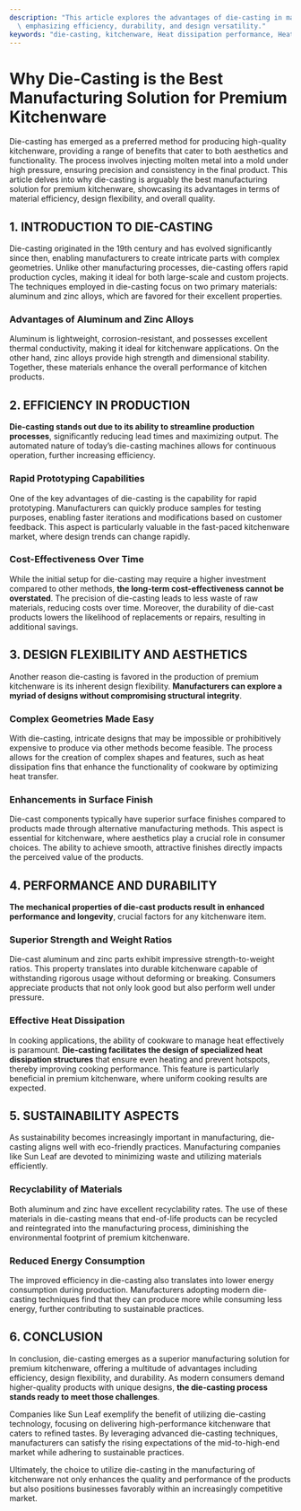 ```yaml
---
description: "This article explores the advantages of die-casting in manufacturing premium kitchenware,\
  \ emphasizing efficiency, durability, and design versatility."
keywords: "die-casting, kitchenware, Heat dissipation performance, Heat dissipation fins"
---
```

# Why Die-Casting is the Best Manufacturing Solution for Premium Kitchenware

Die-casting has emerged as a preferred method for producing high-quality kitchenware, providing a range of benefits that cater to both aesthetics and functionality. The process involves injecting molten metal into a mold under high pressure, ensuring precision and consistency in the final product. This article delves into why die-casting is arguably the best manufacturing solution for premium kitchenware, showcasing its advantages in terms of material efficiency, design flexibility, and overall quality.

## 1. INTRODUCTION TO DIE-CASTING

Die-casting originated in the 19th century and has evolved significantly since then, enabling manufacturers to create intricate parts with complex geometries. Unlike other manufacturing processes, die-casting offers rapid production cycles, making it ideal for both large-scale and custom projects. The techniques employed in die-casting focus on two primary materials: aluminum and zinc alloys, which are favored for their excellent properties.

### Advantages of Aluminum and Zinc Alloys

Aluminum is lightweight, corrosion-resistant, and possesses excellent thermal conductivity, making it ideal for kitchenware applications. On the other hand, zinc alloys provide high strength and dimensional stability. Together, these materials enhance the overall performance of kitchen products.

## 2. EFFICIENCY IN PRODUCTION

**Die-casting stands out due to its ability to streamline production processes**, significantly reducing lead times and maximizing output. The automated nature of today’s die-casting machines allows for continuous operation, further increasing efficiency.

### Rapid Prototyping Capabilities

One of the key advantages of die-casting is the capability for rapid prototyping. Manufacturers can quickly produce samples for testing purposes, enabling faster iterations and modifications based on customer feedback. This aspect is particularly valuable in the fast-paced kitchenware market, where design trends can change rapidly.

### Cost-Effectiveness Over Time

While the initial setup for die-casting may require a higher investment compared to other methods, **the long-term cost-effectiveness cannot be overstated**. The precision of die-casting leads to less waste of raw materials, reducing costs over time. Moreover, the durability of die-cast products lowers the likelihood of replacements or repairs, resulting in additional savings.

## 3. DESIGN FLEXIBILITY AND AESTHETICS

Another reason die-casting is favored in the production of premium kitchenware is its inherent design flexibility. **Manufacturers can explore a myriad of designs without compromising structural integrity**.

### Complex Geometries Made Easy

With die-casting, intricate designs that may be impossible or prohibitively expensive to produce via other methods become feasible. The process allows for the creation of complex shapes and features, such as heat dissipation fins that enhance the functionality of cookware by optimizing heat transfer.

### Enhancements in Surface Finish

Die-cast components typically have superior surface finishes compared to products made through alternative manufacturing methods. This aspect is essential for kitchenware, where aesthetics play a crucial role in consumer choices. The ability to achieve smooth, attractive finishes directly impacts the perceived value of the products.

## 4. PERFORMANCE AND DURABILITY

**The mechanical properties of die-cast products result in enhanced performance and longevity**, crucial factors for any kitchenware item.

### Superior Strength and Weight Ratios

Die-cast aluminum and zinc parts exhibit impressive strength-to-weight ratios. This property translates into durable kitchenware capable of withstanding rigorous usage without deforming or breaking. Consumers appreciate products that not only look good but also perform well under pressure.

### Effective Heat Dissipation 

In cooking applications, the ability of cookware to manage heat effectively is paramount. **Die-casting facilitates the design of specialized heat dissipation structures** that ensure even heating and prevent hotspots, thereby improving cooking performance. This feature is particularly beneficial in premium kitchenware, where uniform cooking results are expected.

## 5. SUSTAINABILITY ASPECTS

As sustainability becomes increasingly important in manufacturing, die-casting aligns well with eco-friendly practices. Manufacturing companies like Sun Leaf are devoted to minimizing waste and utilizing materials efficiently.

### Recyclability of Materials

Both aluminum and zinc have excellent recyclability rates. The use of these materials in die-casting means that end-of-life products can be recycled and reintegrated into the manufacturing process, diminishing the environmental footprint of premium kitchenware.

### Reduced Energy Consumption

The improved efficiency in die-casting also translates into lower energy consumption during production. Manufacturers adopting modern die-casting techniques find that they can produce more while consuming less energy, further contributing to sustainable practices.

## 6. CONCLUSION

In conclusion, die-casting emerges as a superior manufacturing solution for premium kitchenware, offering a multitude of advantages including efficiency, design flexibility, and durability. As modern consumers demand higher-quality products with unique designs, **the die-casting process stands ready to meet those challenges**.

Companies like Sun Leaf exemplify the benefit of utilizing die-casting technology, focusing on delivering high-performance kitchenware that caters to refined tastes. By leveraging advanced die-casting techniques, manufacturers can satisfy the rising expectations of the mid-to-high-end market while adhering to sustainable practices.

Ultimately, the choice to utilize die-casting in the manufacturing of kitchenware not only enhances the quality and performance of the products but also positions businesses favorably within an increasingly competitive market.
